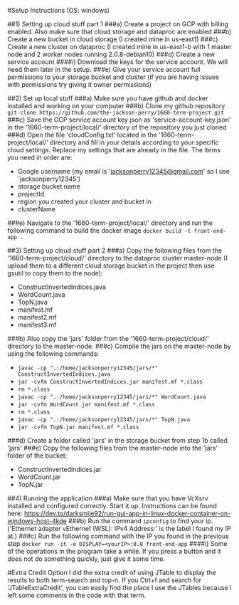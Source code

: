 #Setup Instructions (OS: windows)

##1) Setting up cloud stuff part 1
###a) Create a project on GCP with billing enabled. Also make sure that cloud storage and dataproc are enabled
###b) Create a new bucket in cloud storage (I created mine in us-east1)
###c) Create a new cluster on dataproc (I created mine in us-east1-b with 1 master node and 2 worker nodes running 2.0.8-debian10)
###d) Create a new service account
####i) Download the keys for the service account. We will need them later in the setup.
###e) Give your service account full permissions to your storage bucket and cluster (if you are having issues with permissions try giving it owner permissions)


##2) Set up local stuff
###a) Make sure you have github and docker installed and working on your computer
###b) Clone my github repository ```git clone https://github.com/the-jackson-perry/1660-term-project.git```
###c) Save the GCP service account key json as 'service-account-key.json' in the '1660-term-project/local/' directory of the repository you just cloned
###d) Open the file 'cloudConfig.txt' located in the '1660-term-project/local/' directory and fill in your details according to your specific cloud settings. Replace my settings that are already in the file. The items you need in order are:
- Google username (my email is 'jacksonperry12345@gmail.com' so I use 'jacksonperry12345')
- storage bucket name
- projectId
- region you created your cluster and bucket in
- clusterName

###e) Navigate to the '1660-term-project/local/' directory and run the following command to build the docker image ```docker build -t front-end-app .```


##3) Setting up cloud stuff part 2
###a) Copy the following files from the '1660-term-project/cloud/' directory to the dataproc cluster master-node (I upload them to a different cloud storage bucket in the project then use gsutil to copy them to the node):
- ConstructInvertedIndices.java
- WordCount.java
- TopN.java
- manifest.mf
- manifest2.mf
- manifest3.mf

###b) Also copy the 'jars' folder from the '1660-term-project/cloud/' directory to the master-node.
###c) Compile the jars on the master-node by using the following commands:
- ```javac -cp ".:/home/jacksonperry12345/jars/*" ConstructInvertedIndices.java```
- ```jar -cvfm ConstructInvertedIndices.jar manifest.mf *.class```
- ```rm *.class```
- ```javac -cp ".:/home/jacksonperry12345/jars/*" WordCount.java```
- ```jar -cvfm WordCount.jar manifest.mf *.class```
- ```rm *.class```
- ```javac -cp ".:/home/jacksonperry12345/jars/*" TopN.java```
- ```jar -cvfm TopN.jar manifest.mf *.class```

###d) Create a folder called 'jars' in the storage bucket from step 1b called 'jars'
###e) Copy the following files from the master-node into the 'jars' folder of the bucket:
- ConstructInvertedIndices.jar
- WordCount.jar
- TopN.jar


##4) Running the application
###a) Make sure that you have VcXsrv installed and configured correctly. Start it up. Instructions  can be found here: https://dev.to/darksmile92/run-gui-app-in-linux-docker-container-on-windows-host-4kde
###b) Run the command ```ipconfig``` to find your ip. ('Ethernet adapter vEthernet (WSL): IPv4 Address:' is the label I found my IP at.)
###c) Run the following command with the IP you found in the previous step ```docker run -it -e DISPLAY=<yourIP>:0.0 front-end-app```
####i) Some of the operations in the program take a while. If you press a button and it does not do something quickly, just give it some time.

#Extra Credit Option
I did the extra credit of using JTable to display the results to both term-search and top-n. If you Ctrl+f and search for 'JTableExtraCredit', you can easily find the place I use the JTables because I left some comments in the code with that term.